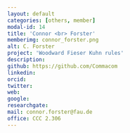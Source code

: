 ```yaml
---
layout: default
categories: [others, member]
modal-id: 14
title: 'Connor <br> Forster'
memberimg: connor_forster.png
alt: C. Forster
project: 'Woodward Fieser Kuhn rules'
description:
github: https://github.com/Commacom
linkedin:
orcid:
twitter:
web:
google:
researchgate:
mail: connor.forster@fau.de
office: CCC 2.306
---
```

